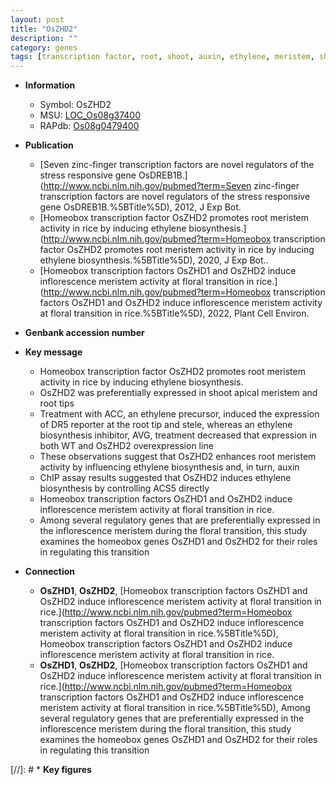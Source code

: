 ```yaml
---
layout: post
title: "OsZHD2"
description: ""
category: genes
tags: [transcription factor, root, shoot, auxin, ethylene, meristem, shoot apical meristem, root meristem, floral, inflorescence, homeobox gene]
---
```


* **Information**  
    + Symbol: OsZHD2  
    + MSU: [LOC_Os08g37400](http://rice.uga.edu/cgi-bin/ORF_infopage.cgi?orf=LOC_Os08g37400)  
    + RAPdb: [Os08g0479400](https://rapdb.dna.affrc.go.jp/locus/?name=Os08g0479400)  

* **Publication**  
    + [Seven zinc-finger transcription factors are novel regulators of the stress responsive gene OsDREB1B.](http://www.ncbi.nlm.nih.gov/pubmed?term=Seven zinc-finger transcription factors are novel regulators of the stress responsive gene OsDREB1B.%5BTitle%5D), 2012, J Exp Bot.
    + [Homeobox transcription factor OsZHD2 promotes root meristem activity in rice by inducing ethylene biosynthesis.](http://www.ncbi.nlm.nih.gov/pubmed?term=Homeobox transcription factor OsZHD2 promotes root meristem activity in rice by inducing ethylene biosynthesis.%5BTitle%5D), 2020, J Exp Bot..
    + [Homeobox transcription factors OsZHD1 and OsZHD2 induce inflorescence meristem activity at floral transition in rice.](http://www.ncbi.nlm.nih.gov/pubmed?term=Homeobox transcription factors OsZHD1 and OsZHD2 induce inflorescence meristem activity at floral transition in rice.%5BTitle%5D), 2022, Plant Cell Environ.

* **Genbank accession number**  

* **Key message**  
    + Homeobox transcription factor OsZHD2 promotes root meristem activity in rice by inducing ethylene biosynthesis.
    + OsZHD2 was preferentially expressed in shoot apical meristem and root tips
    + Treatment with ACC, an ethylene precursor, induced the expression of DR5 reporter at the root tip and stele, whereas an ethylene biosynthesis inhibitor, AVG, treatment decreased that expression in both WT and OsZHD2 overexpression line
    + These observations suggest that OsZHD2 enhances root meristem activity by influencing ethylene biosynthesis and, in turn, auxin
    + ChIP assay results suggested that OsZHD2 induces ethylene biosynthesis by controlling ACS5 directly
    + Homeobox transcription factors OsZHD1 and OsZHD2 induce inflorescence meristem activity at floral transition in rice.
    + Among several regulatory genes that are preferentially expressed in the inflorescence meristem during the floral transition, this study examines the homeobox genes OsZHD1 and OsZHD2 for their roles in regulating this transition

* **Connection**  
    + __OsZHD1__, __OsZHD2__, [Homeobox transcription factors OsZHD1 and OsZHD2 induce inflorescence meristem activity at floral transition in rice.](http://www.ncbi.nlm.nih.gov/pubmed?term=Homeobox transcription factors OsZHD1 and OsZHD2 induce inflorescence meristem activity at floral transition in rice.%5BTitle%5D), Homeobox transcription factors OsZHD1 and OsZHD2 induce inflorescence meristem activity at floral transition in rice.
    + __OsZHD1__, __OsZHD2__, [Homeobox transcription factors OsZHD1 and OsZHD2 induce inflorescence meristem activity at floral transition in rice.](http://www.ncbi.nlm.nih.gov/pubmed?term=Homeobox transcription factors OsZHD1 and OsZHD2 induce inflorescence meristem activity at floral transition in rice.%5BTitle%5D),  Among several regulatory genes that are preferentially expressed in the inflorescence meristem during the floral transition, this study examines the homeobox genes OsZHD1 and OsZHD2 for their roles in regulating this transition

[//]: # * **Key figures**  


